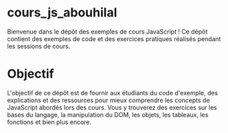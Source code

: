 # cours_js_abouhilal

Bienvenue dans le dépôt des exemples de cours JavaScript ! Ce dépôt contient des exemples de code et des exercices pratiques réalisés pendant les sessions de cours.

# Objectif

L'objectif de ce dépôt est de fournir aux étudiants du code d'exemple, des explications et des ressources pour mieux comprendre les concepts de JavaScript abordés lors des cours. Vous y trouverez des exercices sur les bases du langage, la manipulation du DOM, les objets, les tableaux, les fonctions et bien plus encore.
